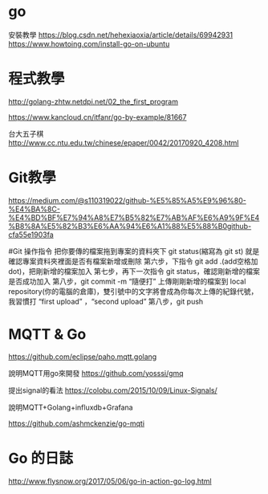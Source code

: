 # go
安裝教學
https://blog.csdn.net/hehexiaoxia/article/details/69942931
https://www.howtoing.com/install-go-on-ubuntu


# 程式教學
http://golang-zhtw.netdpi.net/02_the_first_program

https://www.kancloud.cn/itfanr/go-by-example/81667

台大五子棋
http://www.cc.ntu.edu.tw/chinese/epaper/0042/20170920_4208.html


# Git教學
https://medium.com/@s110319022/github-%E5%85%A5%E9%96%80-%E4%BA%8C-%E4%BD%BF%E7%94%A8%E7%B5%82%E7%AB%AF%E6%A9%9F%E4%B8%8A%E5%82%B3%E6%AA%94%E6%A1%88%E5%88%B0github-cfa55e1903fa

#Git 操作指令
把你要傳的檔案拖到專案的資料夾下
git status(縮寫為 git st) 就是確認專案資料夾裡面是否有檔案新增或刪除
第六步，下指令 git add .(add空格加dot)，把剛新增的檔案加入
第七步，再下一次指令 git status，確認剛新增的檔案是否成功加入
第八步，git commit -m “隨便打”
上傳剛剛新增的檔案到 local repository(你的電腦的倉庫)，雙引號中的文字將會成為你每次上傳的紀錄代號，我習慣打 “first upload” ，“second upload” 
第八步，git push


# MQTT & Go
https://github.com/eclipse/paho.mqtt.golang


說明MQTT用go來開發
https://github.com/yosssi/gmq

提出signal的看法
https://colobu.com/2015/10/09/Linux-Signals/

說明MQTT+Golang+influxdb+Grafana

https://github.com/ashmckenzie/go-mqti

# Go 的日誌
http://www.flysnow.org/2017/05/06/go-in-action-go-log.html
